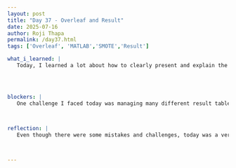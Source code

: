 ```yaml
---
layout: post
title: "Day 37 - Overleaf and Result"
date: 2025-07-16
author: Roji Thapa
permalink: /day37.html
tags: ['Overleaf', 'MATLAB','SMOTE','Result']

what_i_learned: |
   Today, I learned a lot about how to clearly present and explain the results in my Overleaf document. I organized my result tables into two sections: one for analysis without cross-validation and one with cross-validation. For both sections, I included results from balanced and imbalanced datasets. Explaining the results in detail helped me understand the performance of each model. I also spent time reading about each evaluation metric, which gave me a deeper understanding of how to measure and compare the models effectively. Additionally, my graduate mentor gave me some helpful feedback on how I can improve my explanations and pointed out what was missing.



  
blockers: |
   One challenge I faced today was managing many different result tables in Overleaf. It got a bit confusing, and I accidentally filled in the wrong table with some results. When I reviewed the tables, some of them didn’t look right, which made me go back and check everything. I realized the mistake and corrected it.
   


reflection: |
   Even though there were some mistakes and challenges, today was a very productive day. Explaining the results clearly not only improved my document but also helped me understand the concepts much better. Going through the metrics and thinking about how to explain them gave me more confidence. I feel like I made good progress, and I’m happy with how things are going. Hopefully, I can continue this work tomorrow and finish updating the Overleaf document.



---
```

